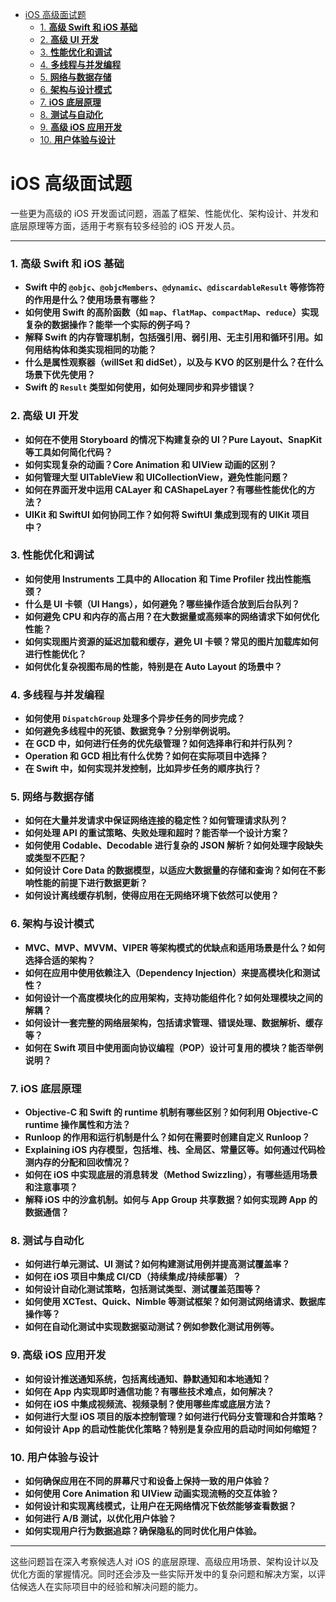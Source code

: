 <!--
 * @Author: Dwight Dwight@gmail.com
 * @Date: 2024-11-25 14:17:49
 * @LastEditors: Dwight Dwight@gmail.com
 * @LastEditTime: 2024-11-30 10:38:56
 * @FilePath: /GitBookNote/iOS/面试题/高级.md
 * @Description: 这是默认设置,请设置`customMade`, 打开koroFileHeader查看配置 进行设置: https://github.com/OBKoro1/koro1FileHeader/wiki/%E9%85%8D%E7%BD%AE
-->
- [iOS 高级面试题](#ios-高级面试题)
    - [1. **高级 Swift 和 iOS 基础**](#1-高级-swift-和-ios-基础)
    - [2. **高级 UI 开发**](#2-高级-ui-开发)
    - [3. **性能优化和调试**](#3-性能优化和调试)
    - [4. **多线程与并发编程**](#4-多线程与并发编程)
    - [5. **网络与数据存储**](#5-网络与数据存储)
    - [6. **架构与设计模式**](#6-架构与设计模式)
    - [7. **iOS 底层原理**](#7-ios-底层原理)
    - [8. **测试与自动化**](#8-测试与自动化)
    - [9. **高级 iOS 应用开发**](#9-高级-ios-应用开发)
    - [10. **用户体验与设计**](#10-用户体验与设计)


# iOS 高级面试题

一些更为高级的 iOS 开发面试问题，涵盖了框架、性能优化、架构设计、并发和底层原理等方面，适用于考察有较多经验的 iOS 开发人员。

---

### 1. **高级 Swift 和 iOS 基础**
   - **Swift 中的 `@objc`、`@objcMembers`、`@dynamic`、`@discardableResult` 等修饰符的作用是什么？使用场景有哪些？**
   - **如何使用 Swift 的高阶函数（如 `map`、`flatMap`、`compactMap`、`reduce`）实现复杂的数据操作？能举一个实际的例子吗？**
   - **解释 Swift 的内存管理机制，包括强引用、弱引用、无主引用和循环引用。如何用结构体和类实现相同的功能？**
   - **什么是属性观察器（willSet 和 didSet），以及与 KVO 的区别是什么？在什么场景下优先使用？**
   - **Swift 的 `Result` 类型如何使用，如何处理同步和异步错误？**

### 2. **高级 UI 开发**
   - **如何在不使用 Storyboard 的情况下构建复杂的 UI？Pure Layout、SnapKit 等工具如何简化代码？**
   - **如何实现复杂的动画？Core Animation 和 UIView 动画的区别？**
   - **如何管理大型 UITableView 和 UICollectionView，避免性能问题？**
   - **如何在界面开发中运用 CALayer 和 CAShapeLayer？有哪些性能优化的方法？**
   - **UIKit 和 SwiftUI 如何协同工作？如何将 SwiftUI 集成到现有的 UIKit 项目中？**

### 3. **性能优化和调试**
   - **如何使用 Instruments 工具中的 Allocation 和 Time Profiler 找出性能瓶颈？**
   - **什么是 UI 卡顿（UI Hangs），如何避免？哪些操作适合放到后台队列？**
   - **如何避免 CPU 和内存的高占用？在大数据量或高频率的网络请求下如何优化性能？**
   - **如何实现图片资源的延迟加载和缓存，避免 UI 卡顿？常见的图片加载库如何进行性能优化？**
   - **如何优化复杂视图布局的性能，特别是在 Auto Layout 的场景中？**

### 4. **多线程与并发编程**
   - **如何使用 `DispatchGroup` 处理多个异步任务的同步完成？**
   - **如何避免多线程中的死锁、数据竞争？分别举例说明。**
   - **在 GCD 中，如何进行任务的优先级管理？如何选择串行和并行队列？**
   - **Operation 和 GCD 相比有什么优势？如何在实际项目中选择？**
   - **在 Swift 中，如何实现并发控制，比如异步任务的顺序执行？**

### 5. **网络与数据存储**
   - **如何在大量并发请求中保证网络连接的稳定性？如何管理请求队列？**
   - **如何处理 API 的重试策略、失败处理和超时？能否举一个设计方案？**
   - **如何使用 Codable、Decodable 进行复杂的 JSON 解析？如何处理字段缺失或类型不匹配？**
   - **如何设计 Core Data 的数据模型，以适应大数据量的存储和查询？如何在不影响性能的前提下进行数据更新？**
   - **如何设计离线缓存机制，使得应用在无网络环境下依然可以使用？**

### 6. **架构与设计模式**
   - **MVC、MVP、MVVM、VIPER 等架构模式的优缺点和适用场景是什么？如何选择合适的架构？**
   - **如何在应用中使用依赖注入（Dependency Injection）来提高模块化和测试性？**
   - **如何设计一个高度模块化的应用架构，支持功能组件化？如何处理模块之间的解耦？**
   - **如何设计一套完整的网络层架构，包括请求管理、错误处理、数据解析、缓存等？**
   - **如何在 Swift 项目中使用面向协议编程（POP）设计可复用的模块？能否举例说明？**

### 7. **iOS 底层原理**
   - **Objective-C 和 Swift 的 runtime 机制有哪些区别？如何利用 Objective-C runtime 操作属性和方法？**
   - **Runloop 的作用和运行机制是什么？如何在需要时创建自定义 Runloop？**
   - **Explaining iOS 内存模型，包括堆、栈、全局区、常量区等。如何通过代码检测内存的分配和回收情况？**
   - **如何在 iOS 中实现底层的消息转发（Method Swizzling），有哪些适用场景和注意事项？**
   - **解释 iOS 中的沙盒机制。如何与 App Group 共享数据？如何实现跨 App 的数据通信？**

### 8. **测试与自动化**
   - **如何进行单元测试、UI 测试？如何构建测试用例并提高测试覆盖率？**
   - **如何在 iOS 项目中集成 CI/CD（持续集成/持续部署）？**
   - **如何设计自动化测试策略，包括测试类型、测试覆盖范围等？**
   - **如何使用 XCTest、Quick、Nimble 等测试框架？如何测试网络请求、数据库操作等？**
   - **如何在自动化测试中实现数据驱动测试？例如参数化测试用例等。**

### 9. **高级 iOS 应用开发**
   - **如何设计推送通知系统，包括离线通知、静默通知和本地通知？**
   - **如何在 App 内实现即时通信功能？有哪些技术难点，如何解决？**
   - **如何在 iOS 中集成视频流、视频录制？使用哪些库或底层方法？**
   - **如何进行大型 iOS 项目的版本控制管理？如何进行代码分支管理和合并策略？**
   - **如何设计 App 的启动性能优化策略？特别是复杂应用的启动时间如何缩短？**

### 10. **用户体验与设计**
   - **如何确保应用在不同的屏幕尺寸和设备上保持一致的用户体验？**
   - **如何使用 Core Animation 和 UIView 动画实现流畅的交互体验？**
   - **如何设计和实现离线模式，让用户在无网络情况下依然能够查看数据？**
   - **如何进行 A/B 测试，以优化用户体验？**
   - **如何实现用户行为数据追踪？确保隐私的同时优化用户体验。**

---

这些问题旨在深入考察候选人对 iOS 的底层原理、高级应用场景、架构设计以及优化方面的掌握情况。同时还会涉及一些实际开发中的复杂问题和解决方案，以评估候选人在实际项目中的经验和解决问题的能力。